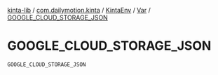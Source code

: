 [kinta-lib](../../../index.md) / [com.dailymotion.kinta](../../index.md) / [KintaEnv](../index.md) / [Var](index.md) / [GOOGLE_CLOUD_STORAGE_JSON](./-g-o-o-g-l-e_-c-l-o-u-d_-s-t-o-r-a-g-e_-j-s-o-n.md)

# GOOGLE_CLOUD_STORAGE_JSON

`GOOGLE_CLOUD_STORAGE_JSON`